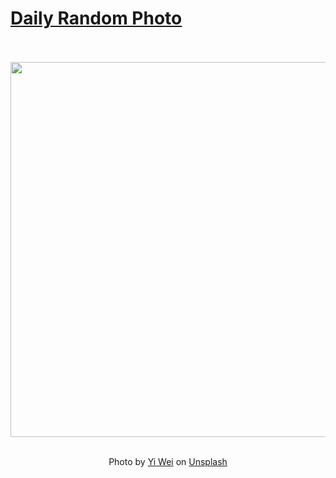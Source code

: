 # [Daily Random Photo](https://www.dailyrandomphoto.com/)

<div align="center">
  <br>
  <br>
  <a href="https://www.dailyrandomphoto.com/p/2024/2024-03-08/"><img src="https://images.unsplash.com/photo-1677441564461-1b3e5bff781c?crop=entropy&cs=tinysrgb&fit=max&fm=jpg&ixid=M3w3NzUwOHwwfDF8cmFuZG9tfHx8fHx8fHx8MTcwOTg1Nzc2NHw&ixlib=rb-4.0.3&q=80&w=1080" width="600px"></a>
  <br>
  <br>
  <p class="has-text-grey">Photo by <a href="https://unsplash.com/@shotbyyi?utm_source=Daily%20Random%20Photo&amp;utm_medium=referral" target="_blank" rel="noopener noreferrer">Yi Wei</a> on <a href="https://unsplash.com/photos/a-chair-sitting-next-to-a-window-in-a-room-Obm20i8OEX4?utm_source=Daily%20Random%20Photo&amp;utm_medium=referral" target="_blank" rel="noopener noreferrer">Unsplash</a></p>
</div>
